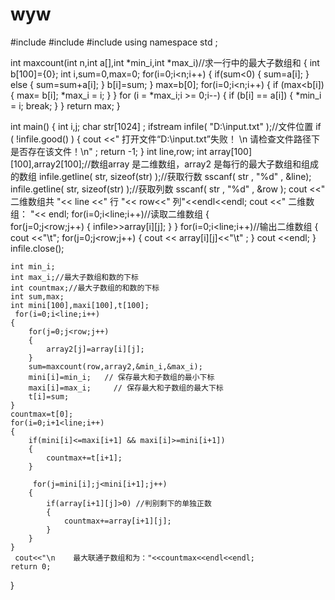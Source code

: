 # wyw
#include <iostream>
#include <fstream>
#include <string>
using namespace std ;


int maxcount(int n,int a[],int *min_i,int *max_i)//求一行中的最大子数组和
{
    int b[100]={0};
    int i,sum=0,max=0;
    for(i=0;i<n;i++)
    {
        if(sum<0)
        {
            sum=a[i];
        }
        else
        {
            sum=sum+a[i];
        }
        b[i]=sum;
    }
    max=b[0];
    for(i=0;i<n;i++)
    {
        if (max<b[i])
         {
             max= b[i];
             *max_i = i;
         }
    }
     for (i = *max_i;i >= 0;i--)
    {
        if (b[i] == a[i])
        {
             *min_i = i;
             break;
        }
    }
     return max;
}


int main()
{
    int i,j;
    char str[1024] ;
    ifstream infile( "D:\\input.txt" );//文件位置
    if ( !infile.good() )
    {
        cout <<"    打开文件“D:\\input.txt”失败！ \n 请检查文件路径下是否存在该文件！\n" ;
        return -1;
    }
    int line,row;
    int array[100][100],array2[100];//数组array 是二维数组，array2 是每行的最大子数组和组成的数组
    infile.getline( str, sizeof(str) );//获取行数
    sscanf( str , "%d" , &line);
    infile.getline( str, sizeof(str) );//获取列数
    sscanf( str , "%d" , &row );
    cout <<"  二维数组共 "<< line <<" 行 "<< row<<" 列"<<endl<<endl;
    cout <<"  二维数组： "<< endl;
    for(i=0;i<line;i++)//读取二维数组
    {    
        for(j=0;j<row;j++)
        {
            infile>>array[i][j];
        }
    }
    for(i=0;i<line;i++)//输出二维数组
    {    
        cout <<"\t";
        for(j=0;j<row;j++)
        {
            cout << array[i][j]<<"\t" ;
        }
        cout <<endl;
    }
    infile.close();


    int min_i;
    int max_i;//最大子数组和数的下标
    int countmax;//最大子数组的和数的下标
    int sum,max;
    int mini[100],maxi[100],t[100];
     for(i=0;i<line;i++)
    {
        for(j=0;j<row;j++)
        {
            array2[j]=array[i][j];
        }
        sum=maxcount(row,array2,&min_i,&max_i);
        mini[i]=min_i;   // 保存最大和子数组的最小下标                        
        maxi[i]=max_i;     // 保存最大和子数组的最大下标     
        t[i]=sum;
    }
    countmax=t[0];
    for(i=0;i+1<line;i++)
    {
        if(mini[i]<=maxi[i+1] && maxi[i]>=mini[i+1])
        {
            countmax+=t[i+1];
        }

         for(j=mini[i];j<mini[i+1];j++)
        {
            if(array[i+1][j]>0) //判别剩下的单独正数
            {
                countmax+=array[i+1][j];
            }                   
        }
    }
     cout<<"\n    最大联通子数组和为："<<countmax<<endl<<endl;
    return 0;
}
